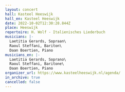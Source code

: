 ```yaml
---
layout: concert
hall: Kasteel Heeswijk
hall_en: Kasteel Heeswijk
date: 2022-10-02T12:30:28.844Z
place: Heeswijk
repertoire: H. Wolf - Italienisches Liederbuch
musicians: |-
  Laetitia Gerards, Sopraan\
  Raoul Steffani, Bariton\
  Daan Boertien, Piano
musicians_en: |-
  Laetitia Gerards, Soprano\
  Raoul Steffani, Baritone\
  Daan Boertien, Piano
organizer_url: https://www.kasteelheeswijk.nl/agenda/
in_archive: true
cancelled: false
---
```


